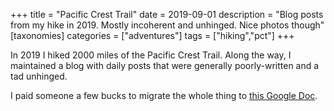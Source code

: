 +++
title = "Pacific Crest Trail"
date = 2019-09-01
description = "Blog posts from my hike in 2019. Mostly incoherent and unhinged. Nice photos though"
[taxonomies]
categories = ["adventures"]
tags = ["hiking","pct"]
+++

In 2019 I hiked 2000 miles of the Pacific Crest Trail. Along the way, I maintained a blog with daily posts that were generally poorly-written and a tad unhinged.

I paid someone a few bucks to migrate the whole thing to [this Google Doc](https://docs.google.com/document/d/1_QRHPQf7KDRlDLnUlxozcww0CU8tKC1HWdsqTrIZilo/edit?usp=sharing).